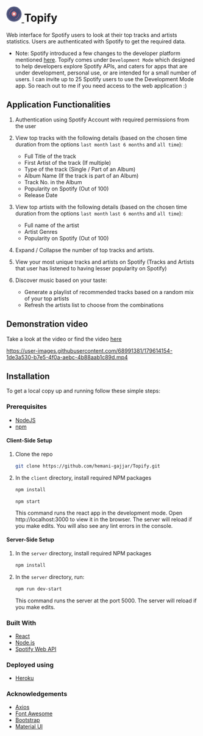   <h1> <a href="https://topify-web.herokuapp.com/">
    <img src="https://github.com/hemani-gajjar/Topify/blob/master/client/public/topify-logo.svg" alt="Logo" width="40" height="40">
  </a> Topify</h1>
  <p>
      Web interface for Spotify users to look at their top tracks and artists statistics. Users are authenticated with Spotify to get the required data.
  </p>
  
  
- Note: Spotify introduced a few changes to the developer platform mentioned [here](https://developer.spotify.com/community/news/2021/05/27/improving-the-developer-and-user-experience-for-third-party-apps/). Topify comes under `Development Mode` which designed to help developers explore Spotify APIs, and caters for apps that are under development, personal use, or are intended for a small number of users. I can invite up to 25 Spotify users to use the Development Mode app. So reach out to me if you need access to the web application :)

## Application Functionalities

1. Authentication using Spotify Account with required permissions from the user
2. View top tracks with the following details (based on the chosen time duration from the options `last month` `last 6 months` and `all time`):

   - Full Title of the track
   - First Artist of the track (If multiple)
   - Type of the track (Single / Part of an Album)
   - Album Name (If the track is part of an Album)
   - Track No. in the Album
   - Popularity on Spotify (Out of 100)
   - Release Date

3. View top artists with the following details (based on the chosen time duration from the options `last month` `last 6 months` and `all time`):

   - Full name of the artist
   - Artist Genres
   - Popularity on Spotify (Out of 100)

4. Expand / Collapse the number of top tracks and artists.<br/>
5. View your most unique tracks and artists on Spotify (Tracks and Artists that user has listened to having lesser popularity on Spotify)
6. Discover music based on your taste:

   - Generate a playlist of recommended tracks based on a random mix of your top artists
   - Refresh the artists list to choose from the combinations

## Demonstration video

Take a look at the video or find the video [here](https://github.com/hemani-gajjar/Topify/tree/master/client/public/Videos)

https://user-images.githubusercontent.com/68991381/179614154-1de3a530-b7e5-4f0a-aebc-4b88aab1c89d.mp4

## Installation

To get a local copy up and running follow these simple steps:

### Prerequisites

- [NodeJS](https://nodejs.org/en/)
- [npm](https://docs.npmjs.com/cli/v8/configuring-npm/install)

#### Client-Side Setup

1. Clone the repo

   ```sh
   git clone https://github.com/hemani-gajjar/Topify.git

   ```

2. In the `client` directory, install required NPM packages

   ```sh
   npm install
   ```

   ```
   npm start
   ```

   This command runs the react app in the development mode. Open http://localhost:3000 to view it in the browser. The server will reload if you make edits. You will also see any lint errors in the console.

#### Server-Side Setup

1. In the `server` directory, install required NPM packages
   ```sh
   npm install
   ```
2. In the `server` directory, run:

   ```sh
   npm run dev-start
   ```

   This command runs the server at the port 5000. The server will reload if you make edits.

### Built With

- [React](https://reactjs.org/)
- [Node.js](https://nodejs.dev/)
- [Spotify Web API](https://developer.spotify.com/documentation/web-api/)

### Deployed using

- [Heroku](https://www.heroku.com/home)

### Acknowledgements

- [Axios](https://axios-http.com/docs/intro)
- [Font Awesome](https://fontawesome.com/)
- [Bootstrap](https://getbootstrap.com/)
- [Material UI](https://mui.com/)
